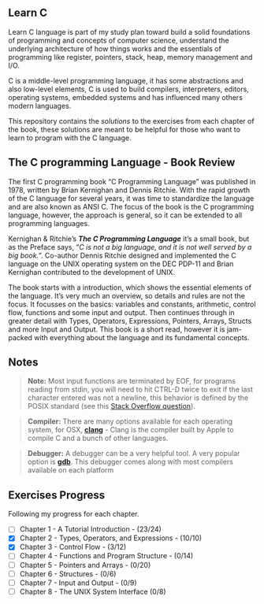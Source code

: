 ## Learn C
Learn C language is part of my study plan toward build a solid foundations of programming and concepts of computer science, understand the underlying architecture of how things works and the essentials of programming like register, pointers, stack, heap, memory management and I/O.

C is a middle-level programming language, it has some abstractions and also low-level elements, C is used to build compilers, interpreters, editors, operating systems, embedded systems and has influenced many others modern languages.

This repository contains the _solutions_ to the exercises from each chapter of the book, these solutions are meant to be helpful for those who want to learn to program with the C language.

## The C programming Language  - Book Review
The first C programming book “C Programming Language” was published in 1978, written by Brian Kernighan and Dennis Ritchie. With the rapid growth of the C language for several years, it was time to standardize the language and are also known as ANSI C. The focus of the book is the C programming language, however, the approach is general, so it can be extended to all programming languages.

Kernighan & Ritchie’s **_The C Programming Language_** it’s a small book, but as the Preface says, “_C is not a big language, and it is not well served by a big book._”. Co-author Dennis Ritchie designed and implemented the C language on the UNIX operating system on the DEC PDP-11 and Brian Kernighan contributed to the development of UNIX. 

The book starts with a  introduction, which shows the essential elements of the language. It’s very much an overview, so details and rules are not the focus. It focusses on the basics: variables and constants, arithmetic, control flow, functions and some input and output. Then continues through in greater detail with Types, Operators, Expressions, Pointers, Arrays, Structs and more Input and Output. This book is a short read, however it is jam-packed with everything about the language and its fundamental concepts.

## Notes

> **Note:** Most input functions are terminated by EOF, for programs reading from stdin, you will need to hit CTRL-D twice to exit if the last character entered was not a newline, this behavior is defined by the POSIX standard (see this  [Stack Overflow question](https://stackoverflow.com/questions/21260674/why-do-i-need-to-type-ctrl-d-twice-to-mark-end-of-file?utm_medium=organic&utm_source=google_rich_qa&utm_campaign=google_rich_qa)).

>**Compiler:** There are many options available for each operating system, for OSX, [**clang**](https://clang.llvm.org/get_started.html) - Clang is the compiler built by Apple to compile C and a bunch of other languages.

>**Debugger:** A debugger can be a very helpful tool. A very popular option is  [**gdb**](https://www.gnu.org/software/gdb/). This debugger comes along with most compilers available on each platform

## Exercises Progress
Following my progress for each chapter.

- [ ] Chapter 1 -  A Tutorial Introduction - (23/24)
- [x] Chapter 2 -  Types, Operators, and Expressions - (10/10)
- [x] Chapter 3 - Control Flow - (3/12)
- [ ] Chapter 4 - Functions and Program Structure - (0/14)
- [ ] Chapter 5 - Pointers and Arrays - (0/20)
- [ ] Chapter 6 - Structures - (0/6)
- [ ] Chapter 7 - Input and Output - (0/9)
- [ ] Chapter 8 - The UNIX System Interface (0/8)
